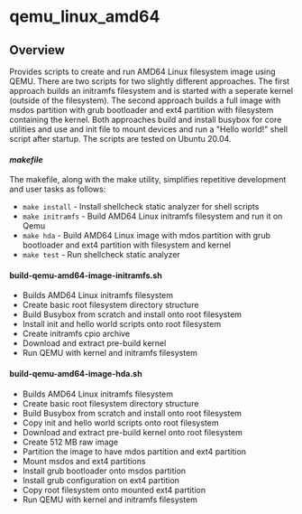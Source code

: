 # qemu_linux_amd64

## Overview
Provides scripts to create and run AMD64 Linux filesystem image using QEMU. There are two scripts for two slightly different approaches. The first approach builds an initramfs filesystem and is started with a seperate kernel (outside of the filesystem). The second approach builds a full image with msdos partition with grub bootloader and ext4 partition with filesystem containing the kernel. Both approaches build and install busybox for core utilities and use and init file to mount devices and run a "Hello world!" shell script after startup. The scripts are tested on Ubuntu 20.04.

#### _makefile_
The makefile, along with the make utility, simplifies repetitive development and user tasks as follows:
* `make install`   - Install shellcheck static analyzer for shell scripts
* `make initramfs` - Build AMD64 Linux initramfs filesystem and run it on Qemu
* `make hda`       - Build AMD64 Linux image with mdos partition with grub bootloader and ext4 partition with filesystem and kernel
* `make test`      - Run shellcheck static analyzer

#### build-qemu-amd64-image-initramfs.sh
 - Builds AMD64 Linux initramfs filesystem
 - Create basic root filesystem directory structure
 - Build Busybox from scratch and install onto root filesystem
 - Install init and hello world scripts onto root filesystem
 - Create initramfs cpio archive
 - Download and extract pre-build kernel
 - Run QEMU with kernel and initramfs filesystem

#### build-qemu-amd64-image-hda.sh
 - Builds AMD64 Linux initramfs filesystem
 - Create basic root filesystem directory structure
 - Build Busybox from scratch and install onto root filesystem
 - Copy init and hello world scripts onto root filesystem
 - Download and extract pre-build kernel onto root filesystem 
 - Create 512 MB raw image
 - Partition the image to have mdos partition and ext4 partition
 - Mount msdos and ext4 partitions
 - Install grub bootloader onto msdos partition
 - Install grub configuration on ext4 partition
 - Copy root filesystem onto mounted ext4 partition
 - Run QEMU with kernel and initramfs filesystem

